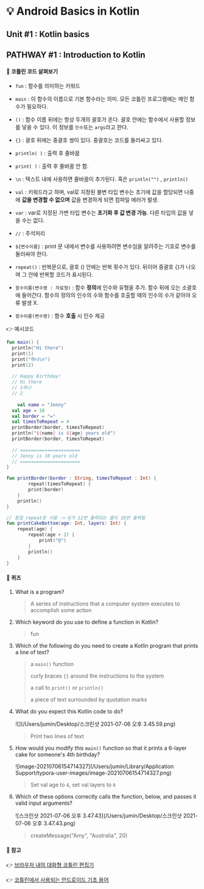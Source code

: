 # 💡 Android Basics in Kotlin

## Unit #1 : Kotlin basics

## PATHWAY #1 : Introduction to Kotlin



#### 📌 코틀린 코드 살펴보기

- `fun` : 함수를 의미하는 키워드

- `main` : 이 함수의 이름으로 기본 함수라는 의미. 모든 코틀린 프로그램에는 메인 함수가 필요하다. 

- `()` : 함수 이름 뒤에는 항상 두개의 괄호가 온다. 괄호 안에는 함수에서 사용할 정보를 넣을 수 있다. 이 정보를 `인수`또는 `args`라고 한다.

- `{}` : 괄호 뒤에는 중괄호 쌍이 있다. 중괄호는 코드를 둘러싸고 있다.

- `println( )` :  출력 후 줄바꿈

- `print( )` : 출력 후 줄바꿈 안 함.

- `\n` : 텍스트 내에 사용하면 줄바꿈이 추가된다. 혹은 `println("")` , `println()`

- `val` : 키워드라고 하며, val로 지정된 불변 타입 변수는 초기에 값을 할당되면 나중에 **값을 변경할 수 없으며** 값을 변경하게 되면 컴파일 에러가 발생. 

- `var` : var로 지정된 가변 타입 변수는 **초기화 후 값 변경 가능**. 다른 타입의 값을 넣을 수는 없다.

- `//` : 주석처리

- `${변수이름}` : print 문 내에서 변수를 사용하려면 변수임을 알려주는 기호로 변수를 둘러싸야 한다.  

- `repeat()` : 반복문으로, 괄호 () 안에는 반복 횟수가 있다. 뒤이어 중괄호 {}가 나오며 그 안에 반복할 코드가 표시된다.

- `함수이름(변수명 : 자료형)` : 함수 **정의**에 인수와 유형을 추가. 함수 뒤에 오는 소괄호에 들어간다. 함수의 정의의 인수의 수와 함수를 호출할 때의 인수의 수가 같아야 오류 발생 X. 

- `함수이름(변수명)` : 함수 **호출** 시 인수 제공

  

👉 예시코드

```kotlin
fun main() {
  println("Hi there")
  print(1)
  print("하나\n")
  print(2)
  
  // Happy Birthday!
  // Hi there
  // 1하나
  // 2
  
	val name = "Jenny"
  val age = 10
  val border = "="
  val timesToRepeat = 4
  printBorder(border, timesToRepeat)
  println("${name} is ${age} years old") 
  printBorder(border, timesToRepeat)
  
  // ======================
  // Jenny is 10 years old
  // ======================
}

fun printBorder(border : String, timesToRepeat : Int) {
 		repeat(timesToRepeat) {
    	print(border)
    }
  	println()
}

// 중첩 repeat문 사용 -> @가 12번 출력되는 줄이 10번 출력됨
fun printCakeBottom(age: Int, layers: Int) {
    repeat(age) { 
        repeat(age + 2) {
            print("@")
        }
        println()
    }
}
```



#### 📌 퀴즈

1. What is a program?

   > A series of instructions that a computer system executes to accomplish some action

   

2. Which keyword do you use to define a function in Kotlin?

   > fun

   

3. Which of the following do you need to create a Kotlin program that prints a line of text?

   > a `main()` function
   >
   > curly braces `{}` around the instructions to the system
   >
   > a call to `print()` or `println()`
   >
   > a piece of text surrounded by quotation marks

   

4. What do you expect this Kotlin code to do?

   ![](/Users/jumin/Desktop/스크린샷 2021-07-06 오후 3.45.59.png)

   > Print two lines of text

   

5. How would you modify this `main()` function so that it prints a 6-layer cake for someone's 4th birthday?

   ![image-20210706154714327](/Users/jumin/Library/Application Support/typora-user-images/image-20210706154714327.png)

   > Set val age to `4`, set val layers to `6`

   

6. Which of these options correctly calls the function, below, and passes it valid input arguments?

   ![스크린샷 2021-07-06 오후 3.47.43](/Users/jumin/Desktop/스크린샷 2021-07-06 오후 3.47.43.png)

   > createMessage("Amy", "Australia", 20)

   

#### 📌 참고

👉 [브라우저 내의 대화형 코틀린 편집기](https://developer.android.com/training/kotlinplayground) 

👉 [코틀린에서 사용되는 안드로이드 기초 용어]( https://developer.android.com/courses/android-basics-kotlin/android-basics-kotlin-vocab)

